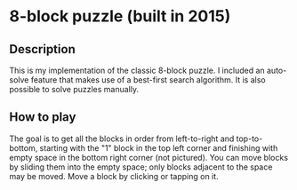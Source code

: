 # 8-block puzzle (built in 2015)
## Description
This is my implementation of the classic 8-block puzzle. I included an auto-solve feature that makes use of a best-first search algorithm. It is also possible to solve puzzles manually.
## How to play
The goal is to get all the blocks in order from left-to-right and top-to-bottom, starting with the "1" block in the top left corner and finishing with empty space in the bottom right corner (not pictured). You can move blocks by sliding them into the empty space; only blocks adjacent to the space may be moved. Move a block by clicking or tapping on it.